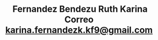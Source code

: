 <header id="header">
	<div id="head" class="parallax" parallax-speed="2">
		<h1 id="logo" class="text-center">
			<img class="img-circle" src="assets/images/guy.jpg" alt="">
			<span class="title">Fernandez Bendezu Ruth Karina</span>
			<span class="tagline">Correo<br>
				<a href="">karina.fernandezk.kf9@gmail.com</a></span>
		</h1>
	</div>

